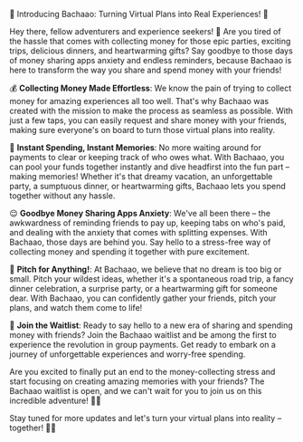 🚀 Introducing Bachaao: Turning Virtual Plans into Real Experiences! 🎉

Hey there, fellow adventurers and experience seekers! 👋 Are you tired of the hassle that comes with collecting money for those epic parties, exciting trips, delicious dinners, and heartwarming gifts? Say goodbye to those days of money sharing apps anxiety and endless reminders, because Bachaao is here to transform the way you share and spend money with your friends!

💰 **Collecting Money Made Effortless**: We know the pain of trying to collect money for amazing experiences all too well. That's why Bachaao was created with the mission to make the process as seamless as possible. With just a few taps, you can easily request and share money with your friends, making sure everyone's on board to turn those virtual plans into reality.

🌟 **Instant Spending, Instant Memories**: No more waiting around for payments to clear or keeping track of who owes what. With Bachaao, you can pool your funds together instantly and dive headfirst into the fun part – making memories! Whether it's that dreamy vacation, an unforgettable party, a sumptuous dinner, or heartwarming gifts, Bachaao lets you spend together without any hassle.

😌 **Goodbye Money Sharing Apps Anxiety**: We've all been there – the awkwardness of reminding friends to pay up, keeping tabs on who's paid, and dealing with the anxiety that comes with splitting expenses. With Bachaao, those days are behind you. Say hello to a stress-free way of collecting money and spending it together with pure excitement.

🎈 **Pitch for Anything!**: At Bachaao, we believe that no dream is too big or small. Pitch your wildest ideas, whether it's a spontaneous road trip, a fancy dinner celebration, a surprise party, or a heartwarming gift for someone dear. With Bachaao, you can confidently gather your friends, pitch your plans, and watch them come to life!

🎉 **Join the Waitlist**: Ready to say hello to a new era of sharing and spending money with friends? Join the Bachaao waitlist and be among the first to experience the revolution in group payments. Get ready to embark on a journey of unforgettable experiences and worry-free spending.

Are you excited to finally put an end to the money-collecting stress and start focusing on creating amazing memories with your friends? The Bachaao waitlist is open, and we can't wait for you to join us on this incredible adventure! 🚀🎉

Stay tuned for more updates and let's turn your virtual plans into reality – together! 💸🎊
